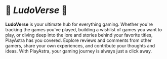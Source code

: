 # 🚀 ***LudoVerse*** 🚀

**LudoVerse** is your ultimate hub for everything gaming. Whether you're tracking the games you've played, building a wishlist of games you want to play, or diving deep into the lore and stories behind your favorite titles, PlayAstra has you covered. Explore reviews and comments from other gamers, share your own experiences, and contribute your thoughts and ideas. With PlayAstra, your gaming journey is always just a click away.